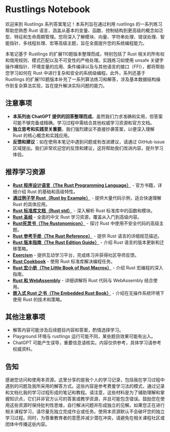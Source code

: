 # Rustlings Notebook

欢迎来到 Rustlings 系列答案笔记！本系列旨在通过利用 rustlings 的一系列练习帮助您熟悉 Rust 语言，涵盖从基本的变量、函数、控制结构到更高级的概念如泛型、特征和生命周期管理。您将深入了解模块、向量、字符串处理、错误处理、智能指针、多线程处理、宏等高级主题，旨在全面提升您的系统编程能力。

本笔记基于 Rustlings 的扩展110题版本整理而成，特别包括了 Rust 相关的所有权和借用规则、模式匹配以及不可变性的严格处理。实践练习如使用 unsafe 关键字操作裸指针、环境变量的应用、条件编译以及与其他语言的接口（FFI），都将帮助您学习如何在 Rust 中进行复杂和安全的系统级编程。此外，系列还基于 Rustlings 的扩展110题版本补充了一系列算法练习和解答，涉及基本数据结构操作到复杂算法实现，旨在提升解决实际问题的能力。

## 注意事项
- **本系列由 ChatGPT 提供的回答整理而成**。虽然我们力求准确和实用，但答案可能不够完备或精确。学习过程中需结合其他权威学习资源和官方文档。
- **独立思考和实践至关重要**。我们强烈建议不直接抄袭答案，以便深入理解 Rust 的核心概念和实践应用。
- **反馈和建议**：如在使用本笔记中遇到问题或有改进建议，请通过 GitHub issue 区域提出。我们非常欢迎您的反馈和建议，这将帮助我们改进内容，提升学习体验。

## 推荐学习资源
- [**Rust 程序设计语言（The Rust Programming Language）**](https://doc.rust-lang.org/book/) - 官方书籍，详细介绍 Rust 的基础和高级特性。
- [**通过例子学 Rust（Rust by Example）**](https://doc.rust-lang.org/rust-by-example/) - 提供大量代码示例，适合快速理解 Rust 的具体应用。
- [**Rust 标准库文档（Rust std）**](https://doc.rust-lang.org/std/) - 深入解析 Rust 标准库中的函数和模块。
- [**Rust 圣经**](https://course.rs/) - 全面的中文 Rust 学习资源，覆盖从入门到高级内容。
- [**Rust死灵书（The Rustonomicon）**](https://doc.rust-lang.org/nomicon/) - 探讨 Rust 中使用不安全代码的高级主题。
- [**Rust 参考手册（The Rust Reference）**](https://doc.rust-lang.org/reference/) - 提供 Rust 语言的详细规范描述。
- [**Rust 版本指南（The Rust Edition Guide）**](https://doc.rust-lang.org/edition-guide/) - 介绍 Rust 语言的版本更新和迁移策略。
- [**Exercism**](https://exercism.io/tracks/rust) - 提供互动学习平台，完成练习并获得社区导师反馈。
- [**Rust Cookbook**](https://rust-lang-nursery.github.io/rust-cookbook/) - 使用 Rust 标准库解决编程任务。
- [**Rust 宏小册（The Little Book of Rust Macros）**](https://danielkeep.github.io/tlborm/book/) - 介绍 Rust 宏编程的深入指南。
- [**Rust 和 WebAssembly**](https://rustwasm.github.io/docs/book/) - 详细讲解将 Rust 代码与 WebAssembly 结合使用。
- [**嵌入式 Rust 之书（The Embedded Rust Book）**](https://docs.rust-embedded.org/book/) - 介绍在无操作系统环境下使用 Rust 的技术和策略。

## 其他注意事项
- 解答内容可能涉及后续题目内容和答案，酌情选择学习。
- Playground 环境与 rustlings 运行可能不同，某些题目效果可能有出入。
- ChatGPT 可能产生误导，重要信息请核实。内容仅供参考，具体学习请参考权威资料。

## 告知
感谢您访问和使用本资源。这里分享的是我个人的学习记录，包括我在学习过程中遇到的问题及我所采用的解答方式。这些内容是参考费曼学习法的模式，通过记录和文档化我的学习过程形成的笔记和教程。请注意，这些材料是为了辅助理解和掌握知识点，它们并非官方认可的答案或教学资源，并且可能包含错误。鼓励您在使用这些资源时保持批判性思维，自行解决问题并形成独立的见解。如果您正在进行相关课程学习，请尽量先独立完成作业或任务。使用本资源默认不会破坏您的独立学习过程。同时，为尊重教育者的意愿并减少潜在冲突，请避免在相关课程社区或团体中传播这些内容。
